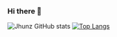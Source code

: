 ### Hi there 👋

![Jhunz GitHub stats](https://github-readme-stats.vercel.app/api?username=Jhun260Sloth&theme=dark&show_icons=true)
[![Top Langs](https://github-readme-stats.vercel.app/api/top-langs/?username=Jhun260Sloth&layout=compact)](https://github.com/Jhun260Sloth)
